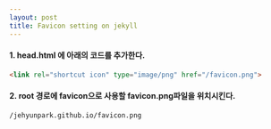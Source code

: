 ```yaml
---
layout: post
title: Favicon setting on jekyll
---
```

#### 1. head.html 에 아래의 코드를 추가한다.

``` html
<link rel="shortcut icon" type="image/png" href="/favicon.png">
```

#### 2. root 경로에 favicon으로 사용할 favicon.png파일을 위치시킨다.

``` shell
/jehyunpark.github.io/favicon.png
```
